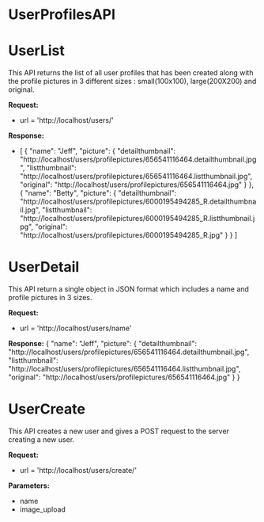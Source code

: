 # UserProfilesAPI

# UserList
This API returns the list of all user profiles that has been created along with the profile pictures in 3 different sizes : small(100x100), large(200X200) and original.

**Request:**
-    url = 'http://localhost/users/'

    
**Response:**
- [
    {
        "name": "Jeff",
        "picture": {
            "detailthumbnail": "http://localhost/users/profilepictures/656541116464.detailthumbnail.jpg",
            "listthumbnail": "http://localhost/users/profilepictures/656541116464.listthumbnail.jpg",
            "original": "http://localhost/users/profilepictures/656541116464.jpg"
        }
    },
    {
        "name": "Betty",
        "picture": {
            "detailthumbnail": "http://localhost/users/profilepictures/6000195494285_R.detailthumbnail.jpg",
            "listthumbnail": "http://localhost/users/profilepictures/6000195494285_R.listthumbnail.jpg",
            "original": "http://localhost/users/profilepictures/6000195494285_R.jpg"
        }
    }
]


# UserDetail
This API return a single object in JSON format which includes a name and profile pictures in 3 sizes.

**Request:**
-    url = 'http://localhost/users/name'

**Response:**
{
    "name": "Jeff",
    "picture": {
        "detailthumbnail": "http://localhost/users/profilepictures/656541116464.detailthumbnail.jpg",
        "listthumbnail": "http://localhost/users/profilepictures/656541116464.listthumbnail.jpg",
        "original": "http://localhost/users/profilepictures/656541116464.jpg"
    }
}



# UserCreate
This API creates a new user and gives a POST request to the server creating a new user.

 **Request:**
-    url = 'http://localhost/users/create/'

 **Parameters:**

-   name
-   image_upload
